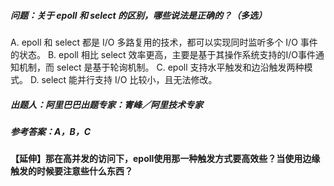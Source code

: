 ##### **问题**：关于 epoll 和 select 的区别，哪些说法是正确的？（多选）
A. epoll 和 select 都是 I/O 多路复用的技术，都可以实现同时监听多个 I/O 事件的状态。
B. epoll 相比 select 效率更高，主要是基于其操作系统支持的I/O事件通知机制，而 select 是基于轮询机制。
C. epoll 支持水平触发和边沿触发两种模式。
D. select 能并行支持 I/O 比较小，且无法修改。
##### **出题人**：阿里巴巴出题专家：寈峰／阿里技术专家

##### **参考答案**：A，B，C


**【延伸】那在高并发的访问下，epoll使用那一种触发方式要高效些？当使用边缘触发的时候要注意些什么东西？**


